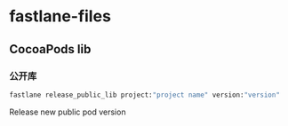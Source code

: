 # fastlane-files

## CocoaPods lib

### 公开库

```bash
fastlane release_public_lib project:"project name" version:"version"
```
Release new public pod version
